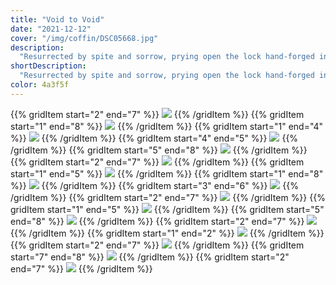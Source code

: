 ```yaml
---
title: "Void to Void"
date: "2021-12-12"
cover: "/img/coffin/DSC05668.jpg"
description:
  "Resurrected by spite and sorrow, prying open the lock hand-forged in bygone ages of fearful silence, taking hold of the chains to reclaim oneself and shake out the rage. Scream into the face of death, of darkness, climb atop it, crawl within it, transform into fury-eyed madness—a beast!—for therein lies one’s power. No person has advantages above the beast, they say—we all go to the same place when we die, all are from the the void, and to the void all return. But betwixt the void is a time to destroy, a time to rebuild; a time to fight, a time to rest; a time to grieve, a time to heal, a time to live."
shortDescription:
  "Resurrected by spite and sorrow, prying open the lock hand-forged in bygone ages of fearful silence, taking hold of the chains to reclaim oneself and shake out the rage."
color: 4a3f5f
---
```


{{% gridItem start="2" end="7" %}}
![](/img/coffin/DSC05719.jpg)
{{% /gridItem %}}
{{% gridItem start="1" end="8" %}}
![](/img/coffin/DSC05617.jpg)
{{% /gridItem %}}
{{% gridItem start="1" end="4" %}}
![](/img/coffin/DSC05739.jpg)
{{% /gridItem %}}
{{% gridItem start="4" end="5" %}}
![](/img/coffin/pointy-cross.png)
{{% /gridItem %}}
{{% gridItem start="5" end="8" %}}
![](/img/coffin/DSC05811-bm.jpg)
{{% /gridItem %}}
{{% gridItem start="2" end="7" %}}
![](/img/coffin/DSC05751.jpg)
{{% /gridItem %}}
{{% gridItem start="1" end="5" %}}
![](/img/coffin/DSC05668.jpg)
{{% /gridItem %}}
{{% gridItem start="1" end="8" %}}
![](/img/coffin/DSC05686.jpg)
{{% /gridItem %}}
{{% gridItem start="3" end="6" %}}
![](/img/coffin/lock.png)
{{% /gridItem %}}
{{% gridItem start="2" end="7" %}}
![](/img/coffin/DSC05693.jpg)
{{% /gridItem %}}
{{% gridItem start="1" end="5" %}}
![](/img/coffin/DSC05805-frame.jpg)
{{% /gridItem %}}
{{% gridItem start="5" end="8" %}}
![](/img/coffin/DSC05657-crop.jpg)
{{% /gridItem %}}
{{% gridItem start="2" end="7" %}}
![](/img/coffin/DSC05622.jpg)
{{% /gridItem %}}
{{% gridItem start="1" end="2" %}}
![](/img/coffin/pointy-cross.png)
{{% /gridItem %}}
{{% gridItem start="2" end="7" %}}
![](/img/coffin/DSC05760.jpg)
{{% /gridItem %}}
{{% gridItem start="7" end="8" %}}
![](/img/coffin/pointy-cross.png)
{{% /gridItem %}}
{{% gridItem start="2" end="7" %}}
![](/img/coffin/DSC05837-extra-pointy.jpg)
{{% /gridItem %}}
